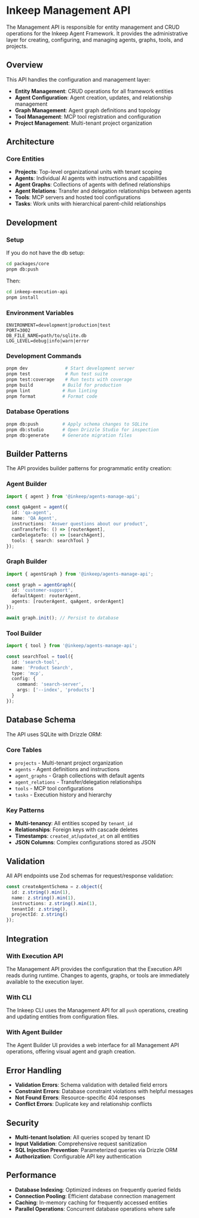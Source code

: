 # Inkeep Management API

The Management API is responsible for entity management and CRUD operations for the Inkeep Agent Framework. It provides the administrative layer for creating, configuring, and managing agents, graphs, tools, and projects.

## Overview

This API handles the configuration and management layer:
- **Entity Management**: CRUD operations for all framework entities
- **Agent Configuration**: Agent creation, updates, and relationship management  
- **Graph Management**: Agent graph definitions and topology
- **Tool Management**: MCP tool registration and configuration
- **Project Management**: Multi-tenant project organization

## Architecture

### Core Entities

- **Projects**: Top-level organizational units with tenant scoping
- **Agents**: Individual AI agents with instructions and capabilities
- **Agent Graphs**: Collections of agents with defined relationships
- **Agent Relations**: Transfer and delegation relationships between agents
- **Tools**: MCP servers and hosted tool configurations
- **Tasks**: Work units with hierarchical parent-child relationships

## Development

### Setup

If you do not have the db setup:

```bash
cd packages/core
pnpm db:push
```

Then:

```bash
cd inkeep-execution-api
pnpm install
```

### Environment Variables
```env
ENVIRONMENT=development|production|test
PORT=3002
DB_FILE_NAME=path/to/sqlite.db
LOG_LEVEL=debug|info|warn|error
```

### Development Commands
```bash
pnpm dev              # Start development server
pnpm test             # Run test suite
pnpm test:coverage    # Run tests with coverage
pnpm build           # Build for production
pnpm lint            # Run linting
pnpm format          # Format code
```

### Database Operations
```bash
pnpm db:push         # Apply schema changes to SQLite
pnpm db:studio       # Open Drizzle Studio for inspection
pnpm db:generate     # Generate migration files
```

## Builder Patterns

The API provides builder patterns for programmatic entity creation:

### Agent Builder
```typescript
import { agent } from '@inkeep/agents-manage-api';

const qaAgent = agent({
  id: 'qa-agent',
  name: 'QA Agent',
  instructions: 'Answer questions about our product',
  canTransferTo: () => [routerAgent],
  canDelegateTo: () => [searchAgent],
  tools: { search: searchTool }
});
```

### Graph Builder
```typescript
import { agentGraph } from '@inkeep/agents-manage-api';

const graph = agentGraph({
  id: 'customer-support',
  defaultAgent: routerAgent,
  agents: [routerAgent, qaAgent, orderAgent]
});

await graph.init(); // Persist to database
```

### Tool Builder
```typescript
import { tool } from '@inkeep/agents-manage-api';

const searchTool = tool({
  id: 'search-tool',
  name: 'Product Search',
  type: 'mcp',
  config: {
    command: 'search-server',
    args: ['--index', 'products']
  }
});
```

## Database Schema

The API uses SQLite with Drizzle ORM:

### Core Tables
- `projects` - Multi-tenant project organization
- `agents` - Agent definitions and instructions
- `agent_graphs` - Graph collections with default agents
- `agent_relations` - Transfer/delegation relationships
- `tools` - MCP tool configurations
- `tasks` - Execution history and hierarchy

### Key Patterns
- **Multi-tenancy**: All entities scoped by `tenant_id`
- **Relationships**: Foreign keys with cascade deletes
- **Timestamps**: `created_at`/`updated_at` on all entities
- **JSON Columns**: Complex configurations stored as JSON

## Validation

All API endpoints use Zod schemas for request/response validation:

```typescript
const createAgentSchema = z.object({
  id: z.string().min(1),
  name: z.string().min(1), 
  instructions: z.string().min(1),
  tenantId: z.string(),
  projectId: z.string()
});
```

## Integration

### With Execution API
The Management API provides the configuration that the Execution API reads during runtime. Changes to agents, graphs, or tools are immediately available to the execution layer.

### With CLI
The Inkeep CLI uses the Management API for all `push` operations, creating and updating entities from configuration files.

### With Agent Builder
The Agent Builder UI provides a web interface for all Management API operations, offering visual agent and graph creation.

## Error Handling

- **Validation Errors**: Schema validation with detailed field errors
- **Constraint Errors**: Database constraint violations with helpful messages
- **Not Found Errors**: Resource-specific 404 responses
- **Conflict Errors**: Duplicate key and relationship conflicts

## Security

- **Multi-tenant Isolation**: All queries scoped by tenant ID
- **Input Validation**: Comprehensive request sanitization
- **SQL Injection Prevention**: Parameterized queries via Drizzle ORM
- **Authorization**: Configurable API key authentication

## Performance

- **Database Indexing**: Optimized indexes on frequently queried fields
- **Connection Pooling**: Efficient database connection management
- **Caching**: In-memory caching for frequently accessed entities
- **Parallel Operations**: Concurrent database operations where safe